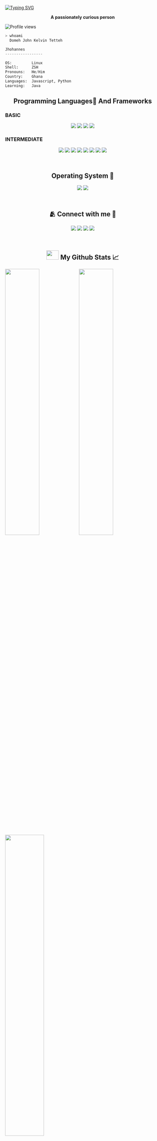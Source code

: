 
  
[![Typing SVG](https://readme-typing-svg.herokuapp.com/?width=700&height=70&center=true&size=37&lines=Hi+there,++friend+👋;Welcome+To+My+Github+Profile;The+Name+is+Domeh+John+Kelvin)](https://git.io/typing-svg)
  
<p align=center><strong> A passionately curious person </strong></p>

![Profile views](https://gpvc.arturio.dev/JhohannesK)

```bash
> whoami
  Domeh John Kelvin Tetteh
```

```python
Jhohannes
-----------------

OS:         Linux
Shell:      ZSH
Pronouns:   He/Him
Country:    Ghana
Languages:  Javascript, Python
Learning:   Java
```

<h2 align=center>Programming Languages🍃 And Frameworks</h2>

  <h3>
  BASIC
</h3>
<p align=center>
<img src="https://img.shields.io/badge/django-%23092E20.svg?style=for-the-badge&logo=django&logoColor=white">
<img src="https://img.shields.io/badge/python-3670A0?style=for-the-badge&logo=python&logoColor=ffdd54" />
<img src="https://img.shields.io/badge/redux-%23593d88.svg?style=for-the-badge&logo=redux&logoColor=white"/>
<img src="https://img.shields.io/badge/Linux-FCC624?style=for-the-badge&logo=linux&logoColor=black" />
</p>

<h3>INTERMEDIATE</h3>
<p align=center>
<img src="https://img.shields.io/badge/html5-%23E34F26.svg?style=for-the-badge&logo=html5&logoColor=white" />
<img src=https://img.shields.io/badge/tailwindcss-%2338B2AC.svg?style=for-the-badge&logo=tailwind-css&logoColor=white>
<img src="https://img.shields.io/badge/Visual%20Studio%20Code-0078d7.svg?style=for-the-badge&logo=visual-studio-code&logoColor=white"/>
  <img src="https://img.shields.io/badge/Next-black?style=for-the-badge&logo=next.js&logoColor=white"/>
  <img src="https://img.shields.io/badge/react-%2320232a.svg?style=for-the-badge&logo=react&logoColor=%2361DAFB"/>
  <img src="https://img.shields.io/badge/css3-%231572B6.svg?style=for-the-badge&logo=css3&logoColor=white" />
  <img src="https://img.shields.io/badge/javascript-%23323330.svg?style=for-the-badge&logo=javascript&logoColor=%23F7DF1E"/>
    <img src="https://img.shields.io/badge/typescript-%23323330.svg?style=for-the-badge&logo=typescript&logoColor=blue"/>
</p>
<br>
<!-- Operating System  -->
<h2 align=center>Operating System 🐧</h2>
<p align=center>
<img src="https://img.shields.io/badge/Linux-FCC624?style=for-the-badge&logo=linux&logoColor=black" />
<img src="https://img.shields.io/badge/Windows-0078D6?style=for-the-badge&logo=windows&logoColor=white"/>
</p>
<br>

<!--Social Networks  -->
<h2 align=center> 🫂 Connect with me 🔌</h2>
<p align=center>
<a href="https://www.linkedin.com/in/john-domeh-8a21861b5/"><img src="https://img.shields.io/badge/LinkedIn-0077B5?style=for-the-badge&logo=linkedin&logoColor=white"></a> 
<a href="https://dev.to/_jhohannes"><img src="https://img.shields.io/badge/dev.to-0A0A0A?style=for-the-badge&logo=dev.to&logoColor=white"></a> 
<a href="https://www.instagram.com/JhohannesK/"><img src="https://img.shields.io/badge/Instagram-E4405F?style=for-the-badge&logo=instagram&logoColor=white"></a> 
<a href="jdomeh77@gmail.com"><img src="https://img.shields.io/badge/mail-EA4335?style=for-the-badge&logo=gmail&logoColor=white"></a>
</p>
<br>
<!-- Github stats -->
<h2 align=center><img src="https://cdn.jsdelivr.net/npm/simple-icons@3.0.1/icons/github.svg" height=30 width=40 /> My Github Stats 📈 </h2>
<img align="left" width=47% src="https://github-readme-stats.vercel.app/api?username=JhohannesK&show_icons=true&theme=radical&count_private=true" />
<img width="47%" src="https://github-readme-streak-stats.herokuapp.com/?user=JhohannesK&theme=tokyonight" />
<img align='left' width='50%' src="https://github-readme-stats.vercel.app/api/top-langs/?username=JhohannesK&layout=compact&theme=radical&repo=github-readme-stats" />
<a href="https://app.daily.dev/jhohannes" width='50%'><img src="https://api.daily.dev/devcards/57a8ff443afd47cf989323f597410543.png?r=mke" width="400" alt="John Kelvin Tetteh Domeh's Dev Card"/></a>


<p align=center>
</p>

